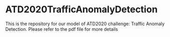 # ATD2020TrafficAnomalyDetection
This is the repository for our model of ATD2020 challenge: Traffic Anomaly Detection. Please refer to the pdf file for more details
